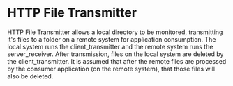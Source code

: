 # HTTP File Transmitter

HTTP File Transmitter allows a local directory to be monitored, transmitting it&#39;s files to a folder on a remote system for application consumption. The local system runs the client_transmitter and the remote system runs the server_receiver. After transmission, files on the local system are deleted by the client_transmitter. It is assumed that after the remote files are processed by the consumer application (on the remote system), that those files will also be deleted. 
